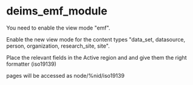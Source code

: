 # deims_emf_module
You need to enable the view mode "emf".

Enable the new view mode for the content types 
"data_set, datasource, person, organization, research_site, site".

Place the relevant fields in the Active region and
and give them the right formatter (iso19139)

pages will be accessed as node/%nid/iso19139
